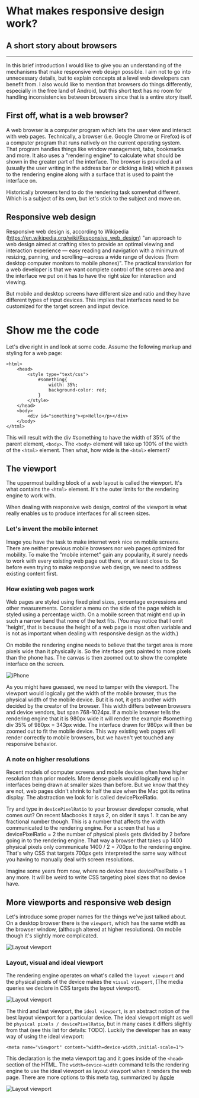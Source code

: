 # What makes responsive design work?
## A short story about browsers

---

In this brief introduction I would like to give you an understanding of the mechanisms that make responsive web design possible. I aim not to go into unnecessary details, but to explain concepts at a level web developers can benefit from. I also would like to mention that browsers do things differently, especially in the free land of Android, but this short text has no room for handling inconsistencies between browsers since that is a entire story itself.

## First off, what is a web browser?
A web browser is a computer program which lets the user view and interact with web pages. Technically, a browser (i.e. Google Chrome or Firefox) is of a computer program that runs natively on the current operating system. That program handles things like window management, tabs, bookmarks and more. It also uses a "rendering engine" to calculate what should be shown in the greater part of the interface. The browser is provided a url (usually the user writing in the address bar or clicking a link) which it passes to the rendering engine along with a surface that is used to paint the interface on.

Historically browsers tend to do the rendering task somewhat different. Which is a subject of its own, but let's stick to the subject and move on.

## Responsive web design
Responsive web design is, according to Wikipedia (https://en.wikipedia.org/wiki/Responsive_web_design) "an approach to web design aimed at crafting sites to provide an optimal viewing and interaction experience — easy reading and navigation with a minimum of resizing, panning, and scrolling—across a wide range of devices (from desktop computer monitors to mobile phones)". The practical translation for a web developer is that we want complete control of the screen area and the interface we put on it has to have the right size for interaction and viewing.

But mobile and desktop screens have different size and ratio and they have different types of input devices. This implies that interfaces need to be customized for the target screen and input device.

# Show me the code
Let's dive right in and look at some code. Assume the following markup and styling for a web page:

	<html>
		<head>
			<style type="text/css">
				#something{
				    width: 35%;
				    background-color: red;
				}
			</style>
		</head>
	    <body>
	        <div id="something"><p>Hello</p></div>
	    </body>
	</html>

This will result with the div #something to have the width of 35% of the parent element, `<body>`. The `<body>` element will take up 100% of the width of the `<html>` element. Then what, how wide is the `<html>` element?

## The viewport
The uppermost building block of a web layout is called the viewport. It's what contains the `<html>` element. It's the outer limits for the rendering engine to work with.

When dealing with responsive web design, control of the viewport is what really enables us to produce interfaces for all screen sizes.

### Let's invent the mobile internet
Image you have the task to make internet work nice on mobile screens. There are neither previous mobile browsers nor web pages optimized for mobility. To make the "mobile internet" gain any popularity, it surely needs to work with every existing web page out there, or at least close to. So before even trying to make responsive web design, we need to address existing content first.

### How existing web pages work
Web pages are styled using fixed pixel sizes, percentage expressions and other measurements. Consider a menu on the side of the page which is styled using a percentage width. On a mobile screen that might end up in such a narrow band that none of the text fits. (You may notice that I omit 'height', that is because the height of a web page is most often variable and is not as important when dealing with responsive design as the width.)

On mobile the rendering engine needs to believe that the target area is more pixels wide than it physically is. So the interface gets painted to more pixels than the phone has. The canvas is then zoomed out to show the complete interface on the screen.

![iPhone](https://s3.amazonaws.com/media-p.slid.es/uploads/85439/images/1392025/iphone_safari.jpg)

As you might have guessed, we need to tamper with the viewport. The viewport would logically get the width of the mobile browser, thus the physical width of the mobile device. But it is not, it gets another width decided by the creator of the browser. This width differs between browsers and device vendors, but span 768-1024px. If a mobile browser tells the rendering engine that it is 980px wide it will render the example #something div 35% of 980px = 343px wide. The interface drawn for 980px will then be zoomed out to fit the mobile device. This way existing web pages will render correctly to mobile browsers, but we haven't yet touched any responsive behavior.

### A note on higher resolutions
Recent models of computer screens and mobile devices often have higher resolution than prior models. More dense pixels would logically end up in interfaces being drawn at smaller sizes than before. But we know that they are not, web pages didn't shrink to half the size when the Mac got its retina display. The abstraction we look for is called devicePixelRatio.

Try and type in `devicePixelRatio` to your browser developer console, what comes out? On recent Macbooks it says 2, on older it says 1. It can be any fractional number though. This is a number that affects the width communicated to the rendering engine. For a screen that has a devicePixelRatio = 2 the number of physical pixels gets divided by 2 before going in to the rendering engine. That way a browser that takes up 1400 physical pixels only communicate 1400 / 2 = 700px to the rendering engine. That's why CSS that targets 700px gets interpreted the same way without you having to manually deal with screen resolutions.

Imagine some years from now, where no device have devicePixelRatio = 1 any more. It will be weird to write CSS targeting pixel sizes that no device have.

## More viewports and responsive web design
Let's introduce some proper names for the things we've just talked about. On a desktop browser there is the `viewport`, which has the same width as the browser window, (although altered at higher resolutions). On mobile though it's slightly more complicated.

![Layout viewport](desktop.png)

### Layout, visual and ideal viewport
The rendering engine operates on what's called the `layout viewport` and the physical pixels of the device makes the `visual viewport`, (The media queries we declare in CSS targets the layout viewport).

![Layout viewport](layout.png)

The third and last viewport, the `ideal viewport`, is an abstract notion of the best layout viewport for a particular device. The ideal viewport might as well be `physical pixels / devicePixelRatio`, but in many cases it differs slightly from that (see this list for details: TODO). Luckily the developer has an easy way of using the ideal viewport:

    <meta name="viewport" content="width=device-width,initial-scale=1">

This declaration is the meta viewport tag and it goes inside of the `<head>` section of the HTML. The `width=device-width` command tells the rendering engine to use the ideal viewport as layout viewport when it renders the web page. There are more options to this meta tag, summarized by [Apple](https://developer.apple.com/library/iad/documentation/AppleApplications/Reference/SafariHTMLRef/Articles/MetaTags.html)

![Layout viewport](ideal.png)
